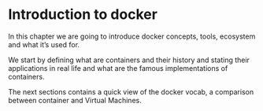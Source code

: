 # Introduction to docker

In this chapter we are going to introduce docker concepts, tools, ecosystem and what it’s used for.

We start by defining what are containers and their history and stating their applications in real life and what are the famous implementations of containers.

The next sections contains a quick view of the docker vocab, a comparison between container and Virtual Machines.

